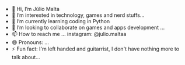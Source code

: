 - 👋 Hi, I’m Júlio Malta
- 👀 I’m interested in technology, games and nerd stuffs...
- 🌱 I’m currently learning coding in Python
- 💞️ I’m looking to collaborate on games and apps development ...
- 📫 How to reach me ... instagram: @julio.maltaa
- 😄 Pronouns: ...
- ⚡ Fun fact: I'm left handed and guitarrist, I don't have nothing more to talk about...

<!---
NotANamelessGhoul/NotANamelessGhoul is a ✨ special ✨ repository because its `README.md` (this file) appears on your GitHub profile.
You can click the Preview link to take a look at your changes.
--->
